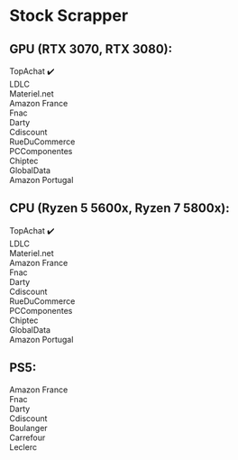 # Stock Scrapper

## GPU (RTX 3070, RTX 3080): 
TopAchat ✔️<br />
LDLC<br />
Materiel.net<br />
Amazon France<br />
Fnac<br />
Darty<br />
Cdiscount<br />
RueDuCommerce<br />
PCComponentes<br />
Chiptec<br />
GlobalData<br />
Amazon Portugal<br />

## CPU (Ryzen 5 5600x, Ryzen 7 5800x):
TopAchat ✔️<br />
LDLC<br />
Materiel.net<br />
Amazon France<br />
Fnac<br />
Darty<br />
Cdiscount<br />
RueDuCommerce<br />
PCComponentes<br />
Chiptec<br />
GlobalData<br />
Amazon Portugal<br />

## PS5:
Amazon France<br />
Fnac<br />
Darty<br />
Cdiscount<br />
Boulanger<br />
Carrefour<br />
Leclerc<br />
